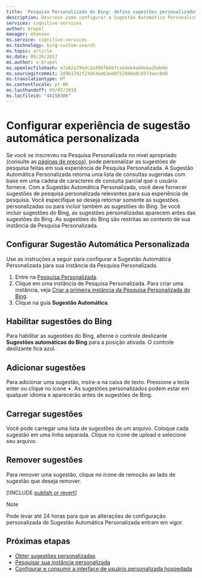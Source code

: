 ```yaml
---
title: 'Pesquisa Personalizada do Bing: defina sugestões personalizadas da Sugestão Automática | Microsoft Docs'
description: Descreve como configurar a Sugestão Automática Personalizada com sugestões personalizadas
services: cognitive-services
author: brapel
manager: ehansen
ms.service: cognitive-services
ms.technology: bing-custom-search
ms.topic: article
ms.date: 09/28/2017
ms.author: v-brapel
ms.openlocfilehash: e7a62a79bdc2e486fb6bfca34eb4addeba2bde0e
ms.sourcegitcommit: 2d961702f23e63ee63eddf52086e0c8573aec8dd
ms.translationtype: HT
ms.contentlocale: pt-BR
ms.lasthandoff: 09/07/2018
ms.locfileid: "44158306"
---
```

# <a name="configure-your-custom-autosuggest-experience"></a>Configurar experiência de sugestão automática personalizada
Se você se inscreveu na Pesquisa Personalizada no nível apropriado (consulte as [páginas de preços](https://azure.microsoft.com/pricing/details/cognitive-services/bing-custom-search/)), pode personalizar as sugestões de pesquisa feitas em sua experiência de Pesquisa Personalizada. A Sugestão Automática Personalizada retorna uma lista de consultas sugeridas com base em uma cadeia de caracteres de consulta parcial que o usuário fornece. Com a Sugestão Automática Personalizada, você deve fornecer sugestões de pesquisa personalizada relevantes para sua experiência de pesquisa. Você especifique se deseja retornar somente as sugestões personalizadas ou para incluir também as sugestões do Bing. Se você incluir sugestões do Bing, as sugestões personalizadas aparecem antes das sugestões do Bing. As sugestões do Bing são restritas ao contexto de sua instância da Pesquisa Personalizada.

## <a name="configure-custom-autosuggest"></a>Configurar Sugestão Automática Personalizada
Use as instruções a seguir para configurar a Sugestão Automática Personalizada para sua instância da Pesquisa Personalizada.

1.  Entre na [Pesquisa Personalizada](https://customsearch.ai).
2.  Clique em uma instância de Pesquisa Personalizada. Para criar uma instância, veja [Criar a primeira instância da Pesquisa Personalizada do Bing](quick-start.md).
3.  Clique na guia **Sugestão Automática**.

## <a name="enable-bing-suggestions"></a>Habilitar sugestões do Bing
Para habilitar as sugestões do Bing, alterne o controle deslizante **Sugestões automáticas do Bing** para a posição ativada. O controle deslizante fica azul.

## <a name="add-suggestions"></a>Adicionar sugestões
Para adicionar uma sugestão, insira-a na caixa de texto. Pressione a tecla enter ou clique no ícone **+**. As sugestões personalizados podem estar em qualquer idioma e aparecerão antes de sugestões de Bing.

## <a name="upload-suggestions"></a>Carregar sugestões
Você pode carregar uma lista de sugestões de um arquivo. Coloque cada sugestão em uma linha separada. Clique no ícone de upload e selecione seu arquivo.

## <a name="remove-suggestions"></a>Remover sugestões
Para remover uma sugestão, clique no ícone de remoção ao lado de sugestão que deseja remover.

[!INCLUDE [publish or revert](./includes/publish-revert.md)]

  >[!NOTE]  
  >Pode levar até 24 horas para que as alterações de configuração personalizada de Sugestão Automática Personalizada entram em vigor.

## <a name="next-steps"></a>Próximas etapas

- [Obter sugestões personalizadas](./get-custom-suggestions.md)
- [Pesquisar sua instância personalizada](./search-your-custom-view.md)
- [Configurar e consumir a interface de usuário personalizada hospedada](./hosted-ui.md)